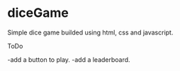 # diceGame
Simple dice game builded using html, css and javascript.

ToDo

-add a button to play.
-add a leaderboard.
